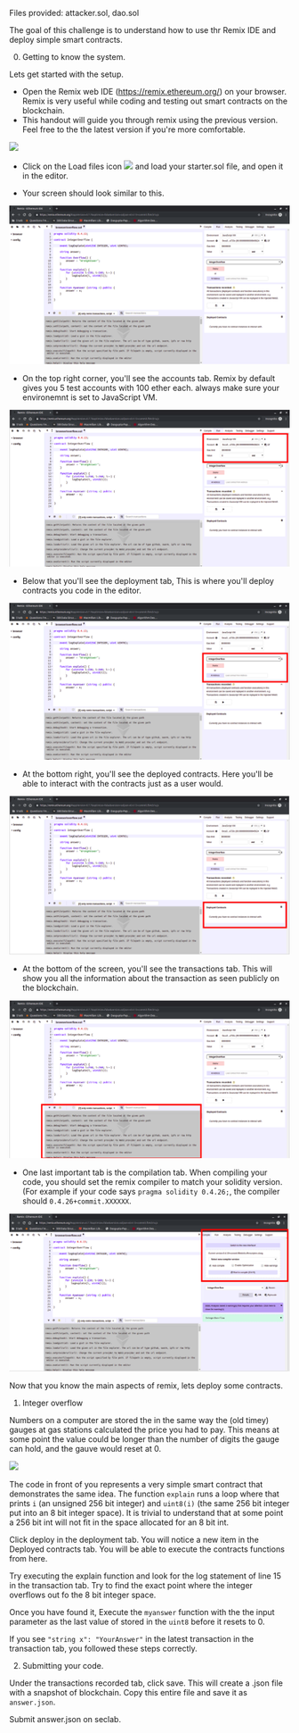 Files provided: attacker.sol, dao.sol

The goal of this challenge is to understand how to use thr Remix IDE and deploy simple smart contracts.


0. Getting to know the system.

Lets get started with the setup.
- Open the Remix web IDE (https://remix.ethereum.org/) on your browser. Remix is very useful while coding and testing out smart contracts on the blockchain.
- This handout will guide you through remix using the previous version. Feel free to the the latest version if you're more comfortable. 

![](img/prev_version_button.png)

- Click on the Load files icon ![](img/openfiles.png) and load your starter.sol file, and open it in the editor.

- Your screen should look similar to this.

![](img/screen.png)

- On the top right corner, you'll see the accounts tab. Remix by default gives you 5 test accounts with 100 ether each. always make sure your environemnt is set to JavaScript VM.

![](img/screen-accounts.png)

- Below that you'll see the deployment tab, This is where you'll deploy contracts you code in the editor.

![](img/screen-deployment.png)

- At the bottom right, you'll see the deployed contracts. Here you'll be able to interact with the contracts just as a user would. 

![](img/screen-deployed.png)

- At the bottom of the screen, you'll see the transactions tab. This will show you all the information about the transaction as seen publicly on the blockchain. 

![](img/screen-tx.png)

- One last important tab is the compilation tab. When compiling your code, you should set the remix compiler to match your solidity version. (For example if your code says `pragma solidity 0.4.26;`, the compiler should `0.4.26+commit.XXXXXX`. 

![](img/compile.png)

Now that you know the main aspects of remix, lets deploy some contracts.

1. Integer overflow 

Numbers on a computer are stored the in the same way the (old timey) gauges at gas stations calculated the price you had to pay. This means at some point the value could be longer than the number of digits the gauge can hold, and the gauve would reset at 0.

![](https://i.pinimg.com/474x/b0/2f/f5/b02ff50cf2613f22a56e065c37164d15--simpsons-meme-the-simpsons.jpg) 

The code in front of you represents a very simple smart contract that demonstrates the same idea. 
The function `explain` runs a loop where that prints `i` (an unsigned 256 bit integer) and `uint8(i)` (the same 256 bit integer put into an 8 bit integer space).
It is trivial to understand that at some point a 256 bit int will not fit in the space allocated for an 8 bit int.

Click deploy in the deployment tab. You will notice a new item in the Deployed contracts tab. You will be able to execute the contracts functions from here.

Try executing the explain function and look for the log statement of line 15 in the transaction tab.
Try to find the exact point where the integer overflows out fo the 8 bit integer space.

Once you have found it, Execute the `myanswer` function with the the input parameter as the last value of stored in the `uint8` before it resets to 0.

If you see `"string x": "YourAnswer"` in the latest transaction in the transaction tab, you followed these steps correctly.


2. Submitting your code. 

Under the transactions recorded tab, click save. This will create a .json file with a snapshot of blockchain. Copy this entire file and save it as `answer.json`.

Submit answer.json on seclab. 